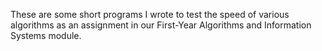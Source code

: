 These are some short programs I wrote to test the speed of various algorithms as an assignment in our First-Year Algorithms and Information Systems module.
